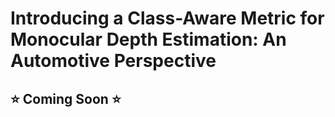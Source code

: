 # Introducing a Class-Aware Metric for Monocular Depth Estimation: An Automotive Perspective

## ⭐ Coming Soon ⭐
